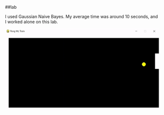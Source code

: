 ##lab

I used Gaussian Naive Bayes. My average time was around 10 seconds, and I worked alone on this lab.

![gif](https://github.com/laplantejohnsoaatwit/lab/blob/main/pong_gif.gif)

